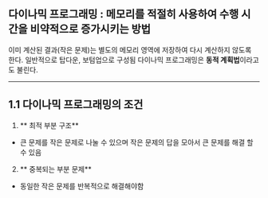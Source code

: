 다이나믹 프로그래밍 : 메모리를 적절히 사용하여 수행 시간을 비약적으로 증가시키는 방법
---
이미 계산된 결과(작은 문제)는 별도의 메모리 영역에 저장하여 다시 계산하지 않도록 한다.
일반적으로 탑다운, 보텀업으로 구성됨
다이나믹 프로그래밍은 **동적 계획법**이라고도 불린다.

***

1.1 다이나믹 프로그래밍의 조건
---

1. ** 최적 부분 구조**
  *  큰 문제를 작은 문제로 나눌 수 있으며 작은 문제의 답을 모아서 큰 문제를 해결 할 수 있음

2. ** 중복되는 부분 문제**
  * 동일한 작은 문제를 반복적으로 해결해야함
